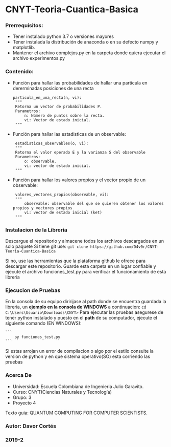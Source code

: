 # CNYT-Teoria-Cuantica-Basica


### Prerrequisitos:
 - Tener instalado python 3.7 o versiones mayores
 - Tener instalada la distribución de anaconda o en su defecto numpy y matplotlib.
 - Mantener el archivo complejos.py en la carpeta donde quiera ejecutar el archivo experimentos.py
 
### Contenido:
 - Función para hallar las probabilidades de hallar una particula en dererminadas posiciones de una recta
   ```
   particula_en_una_recta(n, vi):
    """
    Retorna un vector de probabilidades P.
    Parametros:
        n: Número de puntos sobre la recta.
        vi: Vector de estado inicial.
    """
   ```
 - Función para hallar las estadisticas de un observable:
   ```
    estadisticas_observables(o, vi):
    """
    Retorna el valor eperado E y la varianza S del observable
    Parametros:
        o: observable.
        vi: vector de estado inicial.
    """
   ```
 - Función para hallar los valores propios y el vector propio de un observable:
   ```
    valores_vectores_propios(observable, vi):
    """
        observable: observable del que se quieren obtener los valores propios y vectores propios
        vi: vector de estado inicial (ket)
    """
   ```
### Instalacion de la Libreria

Descargue el repositorio y almacene todos los archivos descargados en un solo paquete
Si tiene git use:
	```
		git clone https://github.com/D4v0r/CNYT-Teoria-Cuantica-Basica
	```

Si no, use las herramientas que la plataforma github le ofrece para descargar este repositorio.
Guarde esta carpeta en un lugar confiable y ejecute el archivo funciones_test.py para verificar el funcionamiento de esta libreria

### Ejecucion de Pruebas
En la consola de su equipo  diririjase al path donde se encuentra guardada la libreria, un **ejemplo en la consola de WINDOWS** a continuacion:
	```
		cd C:\Users\Usuario\Downloads\CNYT>
	```
Para ejecutar las pruebas asegurese de tener python instalado y puesto en el **path** de su computador, ejecute el siguiente comando (EN WINDOWS):

	```
		py funciones_test.py
	```
Si estas arrojan un error de compilacion o algo por el estilo consulte la version de python  y en que sistema operativo(SO) esta corriendo las pruebas
 
 

### Acerca De
 
   - Universidad: Escuela Colombiana de Ingenieria Julio Garavito.
   - Curso: CNYT(Ciencias Naturales y Tecnología)
   - Grupo: 3
   - Proyecto 4

 
 Texto guia: QUANTUM COMPUTING FOR
COMPUTER SCIENTISTS.  


### Autor: Davor Cortés
### 2019-2
